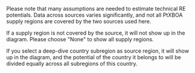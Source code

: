 Please note that many assumptions are needed to estimate technical RE potentials. Data across sources varies significantly, and not all PtXBOA supply regions are covered by the two sources used here.

If a supply region is not covered by the source, it will not show up in the diagram. Please choose "None" to show all supply regions.

If you select a deep-dive country subregion as source region, it will show up in the diagram, and the potential of the country it belongs to will be divided equally across all subregions of this country.

